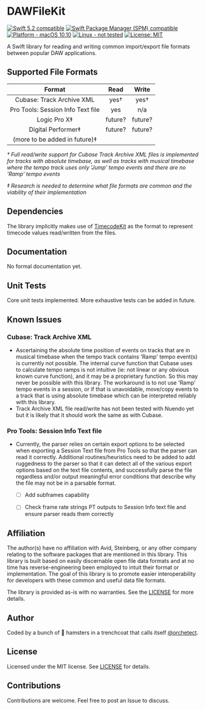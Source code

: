 # DAWFileKit

<p>
<a href="https://developer.apple.com/swift">
<img src="https://img.shields.io/badge/Swift%205.2-compatible-orange.svg?style=flat"
     alt="Swift 5.2 compatible" /></a>
<a href="#installation">
<img src="https://img.shields.io/badge/SPM-compatible-orange.svg?style=flat"
     alt="Swift Package Manager (SPM) compatible" /></a>
<a href="https://developer.apple.com/swift">
<img src="https://img.shields.io/badge/platform-macOS%2010.10-green.svg?style=flat"
     alt="Platform - macOS 10.10" /></a>
<a href="#contributions">
<img src="https://img.shields.io/badge/Linux-not%20tested-black.svg?style=flat"
     alt="Linux - not tested" /></a>
<a href="https://github.com/orchetect/DAWFileKit/blob/master/LICENSE">
<img src="http://img.shields.io/badge/license-MIT-blue.svg?style=flat" 
     alt="License: MIT" /></a>
</p>

A Swift library for reading and writing common import/export file formats between popular DAW applications.

## Supported File Formats

|              Format               |  Read   |  Write  |
| :-------------------------------: | :-----: | :-----: |
|     Cubase: Track Archive XML     |  yes†   |  yes†   |
| Pro Tools: Session Info Text file |   yes   |   n/a   |
|           Logic Pro X‡            | future? | future? |
|        Digital Performer‡         | future? | future? |
|   (more to be added in future)‡   |         |         |

*† Full read/write support for Cubase Track Archive XML files is implemented for tracks with absolute timebase, as well as tracks with musical timebase where the tempo track uses only 'Jump' tempo events and there are no 'Ramp' tempo events*

*‡ Research is needed to determine what file formats are common and the viability of their implementation*

## Dependencies

The library implicitly makes use of [TimecodeKit](https://github.com/orchetect/TimecodeKit) as the format to represent timecode values read/written from the files.

## Documentation

No formal documentation yet.

## Unit Tests

Core unit tests implemented. More exhaustive tests can be added in future.

## Known Issues

### Cubase: Track Archive XML

- Ascertaining the absolute time position of events on tracks that are in musical timebase when the tempo track contains 'Ramp' tempo event(s) is currently not possible. The internal curve function that Cubase uses to calculate tempo ramps is not intuitive (ie: not linear or any obvious known curve function), and it may be a proprietary function. So this may never be possible with this library. The workaround is to not use 'Ramp' tempo events in a session, or if that is unavoidable, move/copy events to a track that is using absolute timebase which can be interpreted reliably with this library.
- Track Archive XML file read/write has not been tested with Nuendo yet but it is likely that it should work the same as with Cubase.

### Pro Tools: Session Info Text file

- Currently, the parser relies on certain export options to be selected when exporting a Session Text file from Pro Tools so that the parser can read it correctly. Additional routines/heuristics need to be added to add ruggedness to the parser so that it can detect all of the various export options based on the text file contents, and successfully parse the file regardless and/or output meaningful error conditions that describe why the file may not be in a parsable format.

  - [ ] Add subframes capability

  - [ ] Check frame rate strings PT outputs to Session Info text file and ensure parser reads them correctly

## Affiliation

The author(s) have no affiliation with Avid, Steinberg, or any other company relating to the software packages that are mentioned in this library. This library is built based on easily discernable open file data formats and at no time has reverse-engineering been employed to intuit their format or implementation. The goal of this library is to promote easier interoperability for developers with these common and useful data file formats.

The library is provided as-is with no warranties. See the [LICENSE](https://github.com/orchetect/DAWFileKit/blob/master/LICENSE) for more details.

## Author

Coded by a bunch of 🐹 hamsters in a trenchcoat that calls itself [@orchetect](https://github.com/orchetect).

## License

Licensed under the MIT license. See [LICENSE](https://github.com/orchetect/DAWFileKit/blob/master/LICENSE) for details.

## Contributions

Contributions are welcome. Feel free to post an Issue to discuss.

